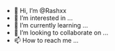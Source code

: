 - 👋 Hi, I’m @Rashxx
- 👀 I’m interested in ...
- 🌱 I’m currently learning ...
- 💞️ I’m looking to collaborate on ...
- 📫 How to reach me ...

<!---
Rashxx/Rashxx is a ✨ special ✨ repository because its `README.md` (this file) appears on your GitHub profile.
You can click the Preview link to take a look at your changes.
--->
